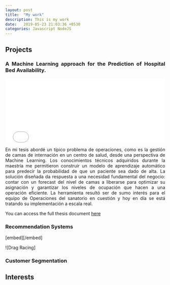 ```yaml
---
layout: post
title:  "My work"
description: This is my work
date:   2019-05-23 21:03:36 +0530
categories: Javascript NodeJS
---
```


<style>
body {
text-align: justify}
</style>

## Projects

### A Machine Learning approach for the Prediction of Hospital Bed Availability.

<embed src="Dalla_Via_Tesis_final.pdf" type="application/pdf" width="100%" height="200">



En mi tesis abordé un típico problema de operaciones, como es la gestión de camas de internación en un centro de salud, 
desde una perspectiva de Machine Learning. 
Los conocimientos técnicos adquiridos durante la maestría me permitieron construir un modelo de aprendizaje automático para predecir la probabilidad de que un paciente sea dado de alta.
La solución diseñada da respuesta a una necesidad fundamental del negocio: contar con un forecast del nivel de camas a liberarse para optimizar su asignación y garantizar los niveles de ocupación que hacen a una operación eficiente.
La herramienta resultó ser de sumo interés para el equipo de Operaciones del sanatorio en cuestión y hoy en día se está tratando su implementación a escala real.

You can access the full thesis document [here](https://www.utdt.edu/download.php?fname=_160450189792558600.pdf)
### Recommendation Systems



[embed][/embed]

![Drag Racing]
### Customer Segmentation


## Interests 
